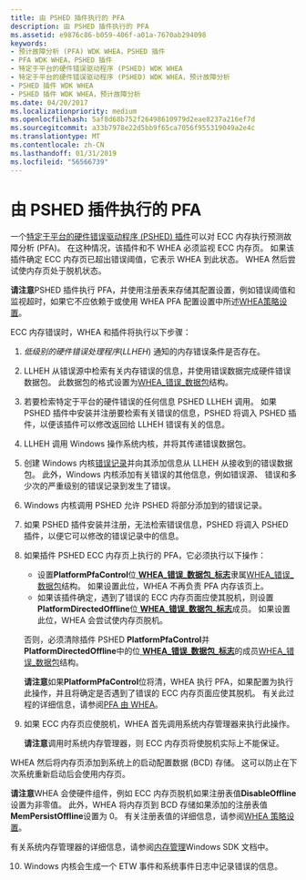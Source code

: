 ```yaml
---
title: 由 PSHED 插件执行的 PFA
description: 由 PSHED 插件执行的 PFA
ms.assetid: e9876c86-b059-406f-a01a-7670ab294098
keywords:
- 预计故障分析 (PFA) WDK WHEA，PSHED 插件
- PFA WDK WHEA，PSHED 插件
- 特定于平台的硬件错误驱动程序 (PSHED) WDK WHEA
- 特定于平台的硬件错误驱动程序 (PSHED) WDK WHEA，预计故障分析
- PSHED 插件 WDK WHEA
- PSHED 插件 WDK WHEA，预计故障分析
ms.date: 04/20/2017
ms.localizationpriority: medium
ms.openlocfilehash: 5af8d68b752f26498610979d2eae8237a216ef7d
ms.sourcegitcommit: a33b7978e22d5bb9f65ca7056f955319049a2e4c
ms.translationtype: MT
ms.contentlocale: zh-CN
ms.lasthandoff: 01/31/2019
ms.locfileid: "56566739"
---
```

# <a name="pfa-performed-by-a-pshed-plug-in"></a>由 PSHED 插件执行的 PFA


一个[特定于平台的硬件错误驱动程序 (PSHED) 插件](platform-specific-hardware-error-driver-plug-ins2.md)可以对 ECC 内存执行预测故障分析 (PFA)。 在这种情况，该插件和不 WHEA 必须监视 ECC 内存页。 如果该插件确定 ECC 内存页已超出错误阈值，它表示 WHEA 到此状态。 WHEA 然后尝试使内存页处于脱机状态。

**请注意**PSHED 插件执行 PFA，并使用注册表来存储其配置设置，例如错误阈值和监视超时，如果它不应依赖于或使用 WHEA PFA 配置设置中所述[WHEA策略设置](whea-pfa-registry-settings.md)。



ECC 内存错误时，WHEA 和插件将执行以下步骤：

1.  *低级别的硬件错误处理程序*(*LLHEH*) 通知的内存错误条件是否存在。

2.  LLHEH 从错误源中检索有关内存错误的信息，并使用错误数据完成硬件错误数据包。 此数据包的格式设置为[WHEA\_错误\_数据包](https://msdn.microsoft.com/library/windows/hardware/ff560465)结构。

3.  若要检索特定于平台的硬件错误的任何信息 PSHED LLHEH 调用。 如果 PSHED 插件中安装并注册要检索有关错误的信息，PSHED 将调入 PSHED 插件，以便该插件可以修改返回给 LLHEH 错误有关的信息。

4.  LLHEH 调用 Windows 操作系统内核，并将其传递错误数据包。

5.  创建 Windows 内核[错误记录](error-records.md)并向其添加信息从 LLHEH 从接收到的错误数据包。 此外，Windows 内核添加有关错误的其他信息，例如错误源、 错误和多少次的严重级别的错误记录到发生了错误。

6.  Windows 内核调用 PSHED 允许 PSHED 将部分添加到的错误记录。

7.  如果 PSHED 插件安装并注册，无法检索错误信息，PSHED 将调入 PSHED 插件，以便它可以修改的错误记录中的信息。

8.  如果插件 PSHED ECC 内存页上执行的 PFA，它必须执行以下操作：

    -   设置**PlatformPfaControl**位[ **WHEA\_错误\_数据包\_标志**](https://msdn.microsoft.com/library/windows/hardware/ff560472)隶属[WHEA\_错误\_数据包](https://msdn.microsoft.com/library/windows/hardware/ff560465)结构。 如果设置此位，WHEA 不再负责 PFA 内存该页上。
    -   如果该插件确定，遇到了错误的 ECC 内存页面应使其脱机，则设置**PlatformDirectedOffline**位[ **WHEA\_错误\_数据包\_标志**](https://msdn.microsoft.com/library/windows/hardware/ff560472)成员。 如果设置此位，WHEA 会尝试使内存页脱机。

    否则，必须清除插件 PSHED **PlatformPfaControl**并**PlatformDirectedOffline**中的位[ **WHEA\_错误\_数据包\_标志**](https://msdn.microsoft.com/library/windows/hardware/ff560472)的成员[WHEA\_错误\_数据包](https://msdn.microsoft.com/library/windows/hardware/ff560465)结构。

    **请注意**如果**PlatformPfaControl**位将清，WHEA 执行 PFA，如果配置为执行此操作，并且将确定是否遇到了错误的 ECC 内存页面应使其脱机。 有关此过程的详细信息，请参阅[PFA 由 WHEA](pfa-performed-by-whea.md)。



9.  如果 ECC 内存页应使脱机，WHEA 首先调用系统内存管理器来执行此操作。

    **请注意**调用时系统内存管理器，则 ECC 内存页将使脱机实际上不能保证。




WHEA 然后将内存页添加到系统上的启动配置数据 (BCD) 存储。 这可以防止在下次系统重新启动后会使用内存页。

**请注意**WHEA 会使硬件组件，例如 ECC 内存页脱机如果注册表值**DisableOffline**设置为非零值。 此外，WHEA 将内存页到 BCD 存储如果添加的注册表值**MemPersistOffline**设置为 0。 有关注册表值的详细信息，请参阅[WHEA 策略设置](whea-pfa-registry-settings.md)。



有关系统内存管理器的详细信息，请参阅[内存管理](https://go.microsoft.com/fwlink/p/?linkid=140723)Windows SDK 文档中。


10. Windows 内核会生成一个 ETW 事件和系统事件日志中记录错误的信息。








